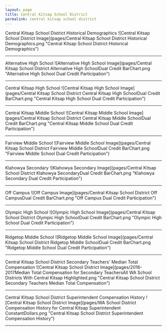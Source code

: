 ```yaml
---
layout: page
title: Central Kitsap School District
permalink: central kitsap school district
---
```



Central Kitsap School District Historical Demographics
![Central Kitsap School District Image](pages/Central Kitsap School District Historical Demographics.png "Central Kitsap School District Historical Demographics")

___

Alternative High School
![Alternative High School Image](pages/Central Kitsap School District Alternative High SchoolDual Credit BarChart.png "Alternative High School Dual Credit Participation")

___

Central Kitsap High School
![Central Kitsap High School Image](pages/Central Kitsap School District Central Kitsap High SchoolDual Credit BarChart.png "Central Kitsap High School Dual Credit Participation")

___

Central Kitsap Middle School
![Central Kitsap Middle School Image](pages/Central Kitsap School District Central Kitsap Middle SchoolDual Credit BarChart.png "Central Kitsap Middle School Dual Credit Participation")

___

Fairview Middle School
![Fairview Middle School Image](pages/Central Kitsap School District Fairview Middle SchoolDual Credit BarChart.png "Fairview Middle School Dual Credit Participation")

___

Klahowya Secondary
![Klahowya Secondary Image](pages/Central Kitsap School District Klahowya SecondaryDual Credit BarChart.png "Klahowya Secondary Dual Credit Participation")

___

Off Campus
![Off Campus Image](pages/Central Kitsap School District Off CampusDual Credit BarChart.png "Off Campus Dual Credit Participation")

___

Olympic High School
![Olympic High School Image](pages/Central Kitsap School District Olympic High SchoolDual Credit BarChart.png "Olympic High School Dual Credit Participation")

___

Ridgetop Middle School
![Ridgetop Middle School Image](pages/Central Kitsap School District Ridgetop Middle SchoolDual Credit BarChart.png "Ridgetop Middle School Dual Credit Participation")

___

Central Kitsap School District Secondary Teachers' Median Total Compensation
![Central Kitsap School District Image](pages/2016-2017Median Total Compensation for Secondary TeachersAll WA School Districts With Central Kitsap Highlighted.png "Central Kitsap School District Secondary Teachers Median Total Compensation")

___

Central Kitsap School District Superintendent Compensation History
![Central Kitsap School District Image](pages/WA School District Compensation History for Central Kitsap Superintendent ConstantDollars.png "Central Kitsap School District Superintendent Compensation History")

___

